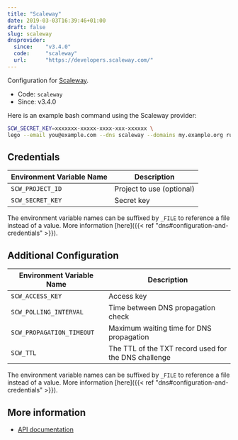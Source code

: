```yaml
---
title: "Scaleway"
date: 2019-03-03T16:39:46+01:00
draft: false
slug: scaleway
dnsprovider:
  since:    "v3.4.0"
  code:     "scaleway"
  url:      "https://developers.scaleway.com/"
---
```


<!-- THIS DOCUMENTATION IS AUTO-GENERATED. PLEASE DO NOT EDIT. -->
<!-- providers/dns/scaleway/scaleway.toml -->
<!-- THIS DOCUMENTATION IS AUTO-GENERATED. PLEASE DO NOT EDIT. -->


Configuration for [Scaleway](https://developers.scaleway.com/).


<!--more-->

- Code: `scaleway`
- Since: v3.4.0


Here is an example bash command using the Scaleway provider:

```bash
SCW_SECRET_KEY=xxxxxxx-xxxxx-xxxx-xxx-xxxxxx \
lego --email you@example.com --dns scaleway --domains my.example.org run
```




## Credentials

| Environment Variable Name | Description |
|-----------------------|-------------|
| `SCW_PROJECT_ID` | Project to use (optional) |
| `SCW_SECRET_KEY` | Secret key |

The environment variable names can be suffixed by `_FILE` to reference a file instead of a value.
More information [here]({{< ref "dns#configuration-and-credentials" >}}).


## Additional Configuration

| Environment Variable Name | Description |
|--------------------------------|-------------|
| `SCW_ACCESS_KEY` | Access key |
| `SCW_POLLING_INTERVAL` | Time between DNS propagation check |
| `SCW_PROPAGATION_TIMEOUT` | Maximum waiting time for DNS propagation |
| `SCW_TTL` | The TTL of the TXT record used for the DNS challenge |

The environment variable names can be suffixed by `_FILE` to reference a file instead of a value.
More information [here]({{< ref "dns#configuration-and-credentials" >}}).




## More information

- [API documentation](https://developers.scaleway.com/en/products/domain/dns/api/)

<!-- THIS DOCUMENTATION IS AUTO-GENERATED. PLEASE DO NOT EDIT. -->
<!-- providers/dns/scaleway/scaleway.toml -->
<!-- THIS DOCUMENTATION IS AUTO-GENERATED. PLEASE DO NOT EDIT. -->
